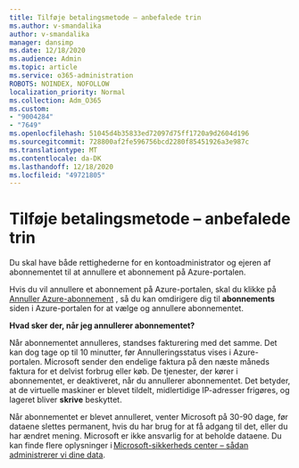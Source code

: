 ```yaml
---
title: Tilføje betalingsmetode – anbefalede trin
ms.author: v-smandalika
author: v-smandalika
manager: dansimp
ms.date: 12/18/2020
ms.audience: Admin
ms.topic: article
ms.service: o365-administration
ROBOTS: NOINDEX, NOFOLLOW
localization_priority: Normal
ms.collection: Adm_O365
ms.custom:
- "9004284"
- "7649"
ms.openlocfilehash: 51045d4b35833ed72097d75ff1720a9d2604d196
ms.sourcegitcommit: 728800af2fe596756bcd2280f85451926a3e987c
ms.translationtype: MT
ms.contentlocale: da-DK
ms.lasthandoff: 12/18/2020
ms.locfileid: "49721805"
---
```

# <a name="add-payment-method---recommended-steps"></a>Tilføje betalingsmetode – anbefalede trin

Du skal have både rettighederne for en kontoadministrator og ejeren af abonnementet til at annullere et abonnement på Azure-portalen. 

Hvis du vil annullere et abonnement på Azure-portalen, skal du klikke på [Annuller Azure-abonnement](https://ms.portal.azure.com/#blade/Microsoft_Azure_Billing/SubscriptionsBlade) , så du kan omdirigere dig til **abonnements** siden i Azure-portalen for at vælge og annullere abonnementet. 

**Hvad sker der, når jeg annullerer abonnementet?** 

Når abonnementet annulleres, standses fakturering med det samme. Det kan dog tage op til 10 minutter, før Annulleringsstatus vises i Azure-portalen. Microsoft sender den endelige faktura på den næste måneds faktura for et delvist forbrug eller køb. De tjenester, der kører i abonnementet, er deaktiveret, når du annullerer abonnementet. Det betyder, at de virtuelle maskiner er blevet tildelt, midlertidige IP-adresser frigøres, og lageret bliver **skrive** beskyttet. 

Når abonnementet er blevet annulleret, venter Microsoft på 30-90 dage, før dataene slettes permanent, hvis du har brug for at få adgang til det, eller du har ændret mening. Microsoft er ikke ansvarlig for at beholde dataene. Du kan finde flere oplysninger i [Microsoft-sikkerheds center – sådan administrerer vi dine data](https://www.microsoft.com/trust-center/privacy/data-management#leave).



